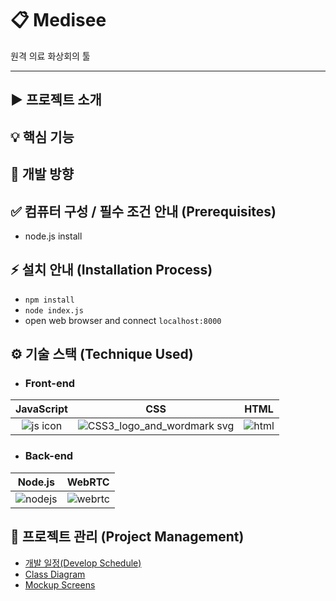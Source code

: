 # 📋 Medisee
원격 의료 화상회의 툴

---
## ▶ 프로젝트 소개


## 💡 핵심 기능


## 🔀 개발 방향

 
## ✅ 컴퓨터 구성 / 필수 조건 안내 (Prerequisites)
 - node.js install
  
  
## ⚡️ 설치 안내 (Installation Process)
- ```npm install```
- ```node index.js```
- open web browser and connect ```localhost:8000```


## ⚙ 기술 스택 (Technique Used)

- ### Front-end
JavaScript | CSS | HTML
:---: | :---: | :---: 
![js icon](https://user-images.githubusercontent.com/18081105/97551731-b0a2e400-1a16-11eb-9b4b-667c67881868.png) | ![CSS3_logo_and_wordmark svg](https://user-images.githubusercontent.com/18081105/135971466-a34a5648-114a-4aa0-8a94-b89e1a71a9c4.png) | ![html](https://user-images.githubusercontent.com/18081105/135970958-5ede8575-7861-4fc2-9db9-8dcc3c0b3872.png)



- ### Back-end
Node.js | WebRTC 
:---: | :---: 
![nodejs](https://user-images.githubusercontent.com/18081105/135970378-9d7cf78a-4fa6-41a3-87a9-1c675bb092c1.jpg) | ![webrtc](https://user-images.githubusercontent.com/18081105/135970746-c419bfd5-5fce-4d97-9194-c5ed8440fbf5.png)
 
## 🔧 프로젝트 관리 (Project Management)
 - [개발 일정(Develop Schedule)](https://trello.com/b/JlaOjArx/live-telemidicine-service)
 - [Class Diagram](https://github.com/vesselofgod/WebRTC_HIPAA_Compliance/wiki/Class-Diagram)
 - [Mockup Screens](https://github.com/vesselofgod/WebRTC_HIPAA_Compliance/wiki/Mockup-Screens)  
